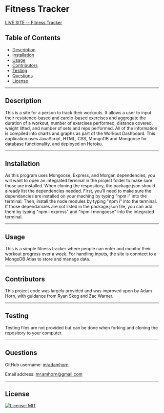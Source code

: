 # Fitness Tracker

[LIVE SITE -- Fitness Tracker](https://protected-shore-78478.herokuapp.com/)

## Table of Contents
- [Description](#description)
- [Installation](#installation)
- [Usage](#usage)
- [Contributors](#contributors)
- [Testing](#testing)
- [Questions](#questions)
- [License](#license)

---

## Description
This is a site for a person to track their workouts. It allows a user to input their resistence-based and cardio-based exercises and aggregate the duration of a workout, number of exercises performed, distance covered, weight lifted, and number of sets and reps performed. All of the information is compiled into charts and graphs as part of the Workout Dashboard. This application uses JavaScript, HTML, CSS, MongoDB and Mongoose for database functionality, and deployed on Heroku. 

---

## Installation
As this program uses Mongoose, Express, and Morgan dependencies, you will want to open an integrated terminal in the project folder to make sure those are installed. When cloning the respository, the package.json should already list the dependencies needed. First, you'll need to make sure the dependancies are installed on your maching by typing "npm i" into the terminal. Then, install the node modules by typing "npm i" into the terminal. If those dependancies are not listed in the package.json file, you can add them by typing "npm i express" and "npm i mongoose" into the integrated terminal.   

---

## Usage
This is a simple fitness tracker where people can enter and monitor their workout progress over a week. For handling inputs, the site is conntect to a MongoDB Atlas to store and manage data. 

---

## Contributors
This project code was largely provided and was improved upon by Adam Horn, with guidance from Ryan Skog and Zac Warner.

---

## Testing
Testing files are not provided but can be done when forking and cloning the repository to your computer.  

---

## Questions
GitHub username: [mradamhorn](https://github.com/mradamhorn)

Email address: mr.amhorn@gmail.com

---

## License
[![License: MIT](https://img.shields.io/badge/License-MIT-yellow.svg)](https://opensource.org/licenses/MIT)